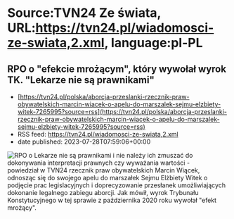 # Source:TVN24 Ze świata, URL:https://tvn24.pl/wiadomosci-ze-swiata,2.xml, language:pl-PL

## RPO o "efekcie mrożącym", który wywołał wyrok TK. "Lekarze nie są prawnikami"
 - [https://tvn24.pl/polska/aborcja-przeslanki-rzecznik-praw-obywatelskich-marcin-wiacek-o-apelu-do-marszalek-sejmu-elzbiety-witek-7265995?source=rss](https://tvn24.pl/polska/aborcja-przeslanki-rzecznik-praw-obywatelskich-marcin-wiacek-o-apelu-do-marszalek-sejmu-elzbiety-witek-7265995?source=rss)
 - RSS feed: https://tvn24.pl/wiadomosci-ze-swiata,2.xml
 - date published: 2023-07-28T07:59:06+00:00

<img alt="RPO o " src="https://tvn24.pl/najnowsze/cdn-zdjecie-dv2vp4-trybunal-7245441/alternates/LANDSCAPE_1280" />
    Lekarze nie są prawnikami i nie należy ich zmuszać do dokonywania interpretacji prawnych czy wyważania wartości - powiedział w TVN24 rzecznik praw obywatelskich Marcin Wiącek, odnosząc się do swojego apelu do marszałek Sejmu Elżbiety Witek o podjęcie prac legislacyjnych i doprecyzowanie przesłanek umożliwiających dokonanie legalnego zabiegu aborcji. Jak mówił, wyrok Trybunału Konstytucyjnego w tej sprawie z października 2020 roku wywołał "efekt mrożący".

